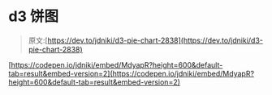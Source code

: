 # d3 饼图

> 原文:[https://dev.to/jdniki/d3-pie-chart-2838](https://dev.to/jdniki/d3-pie-chart-2838)

[https://codepen.io/jdniki/embed/MdyapR?height=600&default-tab=result&embed-version=2](https://codepen.io/jdniki/embed/MdyapR?height=600&default-tab=result&embed-version=2)